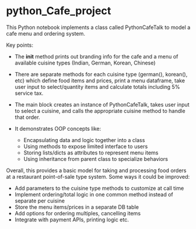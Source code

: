 # python_Cafe_project
This Python notebook implements a class called PythonCafeTalk to model a cafe menu and ordering system.

Key points:

- The __init__ method prints out branding info for the cafe and a menu of available cuisine types (Indian, German, Korean, Chinese)

- There are separate methods for each cuisine type (german(), korean(), etc) which define food items and prices, print a menu dataframe, take user input to select/quantity items and calculate totals including 5% service tax.

- The main block creates an instance of PythonCafeTalk, takes user input to select a cuisine, and calls the appropriate cuisine method to handle that order.

- It demonstrates OOP concepts like:
  - Encapsulating data and logic together into a class 
  - Using methods to expose limited interface to users
  - Storing lists/dicts as attributes to represent menu items  
  - Using inheritance from parent class to specialize behaviors

Overall, this provides a basic model for taking and processing food orders at a restaurant point-of-sale type system. Some ways it could be improved:

- Add parameters to the cuisine type methods to customize at call time
- Implement ordering/total logic in one common method instead of separate per cuisine
- Store the menu items/prices in a separate DB table 
- Add options for ordering multiples, cancelling items
- Integrate with payment APIs, printing logic etc.

